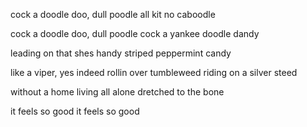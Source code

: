 cock a doodle doo, dull poodle
all kit no caboodle

cock a doodle doo, dull poodle
cock a yankee doodle dandy

leading on that shes handy
striped peppermint candy

like a viper, yes indeed
rollin over tumbleweed
riding on a silver steed

without a home
living all alone
dretched to the bone

it feels so good
it feels so good

